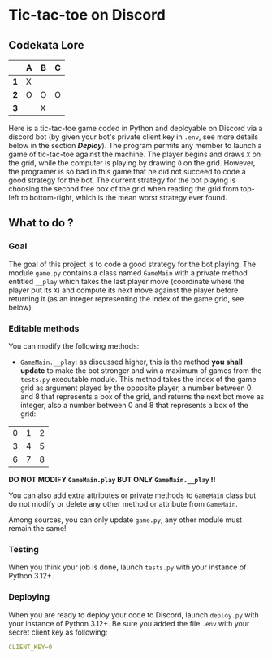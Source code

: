 # Tic-tac-toe on Discord

## Codekata Lore

|       | A | B | C |
| ----- | - | - | - |
| **1** | X |   |   |
| **2** | O | O | O |
| **3** |   | X |   |

Here is a tic-tac-toe game coded in Python and deployable on Discord via a discord bot (by given your bot's private client key in `.env`, see more details below in the section ***Deploy***). The program permits any member to launch a game of tic-tac-toe against the machine. The player begins and draws `X` on the grid, while the computer is playing by drawing `O` on the grid. However, the programer is so bad in this game that he did not succeed to code a good strategy for the bot. The current strategy for the bot playing is choosing the second free box of the grid when reading the grid from top-left to bottom-right, which is the mean worst strategy ever found.

## What to do ?

### Goal

The goal of this project is to code a good strategy for the bot playing. The module `game.py` contains a class named `GameMain` with a private method entitled `__play` which takes the last player move (coordinate where the player put its `X`) and compute its next move against the player before returning it (as an integer representing the index of the game grid, see below).

### Editable methods

You can modify the following methods:

 - `GameMain.__play`: as discussed higher, this is the method **you shall update** to make the bot stronger and win a maximum of games from the `tests.py` executable module. This method takes the index of the game grid as argument played by the opposite player, a number between 0 and 8 that represents a box of the grid, and returns the next bot move as integer, also a number between 0 and 8 that represents a box of the grid:

|   |   |   |
| - | - | - |
| 0 | 1 | 2 |
| 3 | 4 | 5 |
| 6 | 7 | 8 |

**DO NOT MODIFY `GameMain.play` BUT ONLY `GameMain.__play` !!**

You can also add extra attributes or private methods to `GameMain` class but do not modify or delete any other method or attribute from `GameMain`.

Among sources, you can only update `game.py`, any other module must remain the same!

### Testing

When you think your job is done, launch `tests.py` with your instance of Python 3.12+.

### Deploying

When you are ready to deploy your code to Discord, launch `deploy.py` with your instance of Python 3.12+. Be sure you added the file `.env` with your secret client key as following:

```yaml
CLIENT_KEY=0
```
